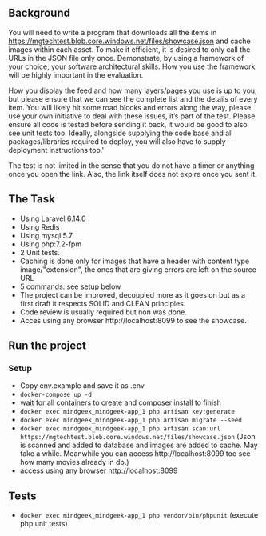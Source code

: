 ## Background

You will need to write a program that downloads all the items in https://mgtechtest.blob.core.windows.net/files/showcase.json  and cache images within each asset. To make it efficient, it is desired to only call the URLs in the JSON file only once. Demonstrate, by using a framework of your choice, your software architectural skills. How you use the framework will be highly important in the evaluation.
 
How you display the feed and how many layers/pages you use is up to you, but please ensure that we can see the complete list and the details of every item. You will likely hit some road blocks and errors along the way, please use your own initiative to deal with these issues, it’s part of the test.
Please ensure all code is tested before sending it back, it would be good to also see unit tests too. Ideally, alongside supplying the code base and all packages/libraries required to deploy, you will also have to supply deployment instructions too.'
 
The test is not limited in the sense that you do not have a timer or anything once you open the link. Also, the link itself does not expire once you sent it.

## The Task
- Using Laravel 6.14.0
- Using Redis
- Using mysql:5.7
- Using php:7.2-fpm
- 2 Unit tests.
- Caching is done only for images that have a header with content type image/"extension", the ones that are giving errors are left on the source URL
- 5 commands: see setup below
- The project can be improved, decoupled more as it goes on but as a first draft it respects SOLID and CLEAN principles.
- Code review is usually required but non was done.
- Acces using any browser http://localhost:8099 to see the showcase.

## Run the project
### Setup
- Copy env.example and save it as .env
- `docker-compose up -d`
-  wait for all containers to create and composer install to finish
- `docker exec mindgeek_mindgeek-app_1 php artisan key:generate`
- `docker exec mindgeek_mindgeek-app_1 php artisan migrate --seed`
- `docker exec mindgeek_mindgeek-app_1 php artisan scan:url https://mgtechtest.blob.core.windows.net/files/showcase.json` (Json is scanned and added to database and images are added to cache. May take a while. Meanwhile you can access  http://localhost:8099 too see how many movies already in db.)
-  access using any browser http://localhost:8099


## Tests
- `docker exec mindgeek_mindgeek-app_1 php vendor/bin/phpunit` (execute php unit tests)
